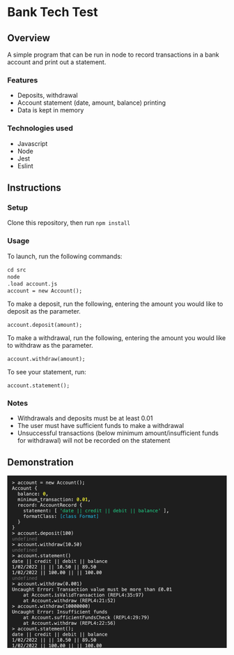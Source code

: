# Bank Tech Test

## Overview

A simple program that can be run in node to record transactions in a bank account and print out a statement.

### Features

* Deposits, withdrawal
* Account statement (date, amount, balance) printing
* Data is kept in memory

### Technologies used
* Javascript
* Node
* Jest
* Eslint

## Instructions

### Setup
Clone this repository, then run `npm install`

### Usage
To launch, run the following commands:
```
cd src
node
.load account.js
account = new Account();
```

To make a deposit, run the following, entering the amount you would like to deposit as the parameter.
```
account.deposit(amount);
```

To make a withdrawal, run the following, entering the amount you would like to withdraw as the parameter.
```
account.withdraw(amount);
```

To see your statement, run:
```
account.statement();
```

### Notes
* Withdrawals and deposits must be at least 0.01
* The user must have sufficient funds to make a withdrawal
* Unsuccessful transactions (below minimum amount/insufficient funds for withdrawal) will not be recorded on the statement

## Demonstration
![Screenshot of programme](https://github.com/kim-morgan/bank-tech-test/blob/main/images/screenshot-bank-test.png?raw=true)